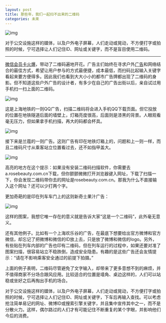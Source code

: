```yaml
---
layout: post
title: 那些年，我们一起扫不出来的二维码
categories: 未来
---
```

![img](https://imgslim.geekpark.net/uploads/image/file/c0/c7/c0c74b914dcd274b371d60106965625f.png)

对于公交设施这样的媒体，以及户外电子屏幕，人们走动或晃动，不方便打字或拍照的时候，宁可选择让人们记住ID、网址或关键字，而不是盲目使用二维码。

---

[微信会员卡火爆](http://www.geekpark.net/read/view/168602)，带动了二维码遍地开花。广告主们始终在寻求户外[广告](http://www.geekpark.net/read/view/172187)和网络结合的最佳方式，希望让用户参与的方式最便捷，成本最低，而扫码比起输入关键字看起来要方便得多。因此我们也看到大大小小的都市广告牌都出现了二维码的身影。但不知道这些户外广告的设计者，有多少在自己的广告出街以后，亲自试过用手机扫一扫上面的二维码。

![img](https://geekpark-img.geekpark.net/uploads/reading/seed/7c83823e8b003ea252b9c2e2b239fd17.png)

这是上海地铁的一则QQ广告，扫描二维码将会进入手机QQ下载页面。但它投放的位置在地铁隧道后面的墙壁上，灯箱亮度很高，后面则是漆黑的背景。人眼观看毫无压力，但如果拿手机扫描，再大的码都会杯具。

![img](https://geekpark-img.geekpark.net/uploads/reading/seed/8baee6de784a49968992aa518fc7b712.png)

接下来是兰蔻的一则广告。这则广告有印在地铁灯箱上的，问题和上一则一样，而且二维码尺寸从乘客站立位置看过去，还不如指甲盖大。

![img](https://geekpark-img.geekpark.net/uploads/reading/seed/f115ab2c34ef387ce08f44c26677b1bf.png)

高亮的地方在这个提示：如果没有安装二维码扫描软件，你需要去a.rosebeauty.com.cn下载，但你颤颤微微打开浏览器键入网址，下载了扫描一下，你会发现二维码带你去的网址是rosebeauty.com.cn。那我为什么不直接输入这个网址？还可以少打两个字。

更加奇葩的是印在列车车门上的这则新奇士果汁广告：

![img](https://geekpark-img.geekpark.net/uploads/reading/seed/f46ea91dbaa27e90c405a992a81a34ff.png)

这样的图案，我想它唯一存在的意义就是告诉大家“这是一个二维码”，此外毫无意义。

还有其他例子。比如有一个上海欢乐谷的广告，在最底下想要给出官方微博和官方微信，却忘记了把微博和微信的ID放上去，只是放了微博和微信的logo。另外，有些贴在列车内部的广告也印有二维码，但在列车运行的过程中，如果还要对准了图案扫描，很容易站立不稳跌倒，造成安全隐患。有趣的是这些广告还会友情提示：“请在不影响乘客安全通过的前提下拍摄。”

上面的例子表明，二维码尽管避免了文字输入，却带来了更多意想不到的麻烦，并不值得商家不分场合跟风应用。比较适合的位置是墙角、桌边这样的，人们可以站稳或坐好之后再掏出手机的场合。

对于公交设施这样的媒体，以及户外电子屏幕，人们走动或晃动，不方便打字或拍照的时候，宁可选择让人们记住ID、网址或关键字，下车后再输入查找。可以考虑抢注简单易记的网址、微博ID或搜索引擎关键字，并且集中宣传其中之一，而不是分散火力。这样，偶尔路过的人们才有可能记住不断重复的某个字眼，并影响他们今后的消费。